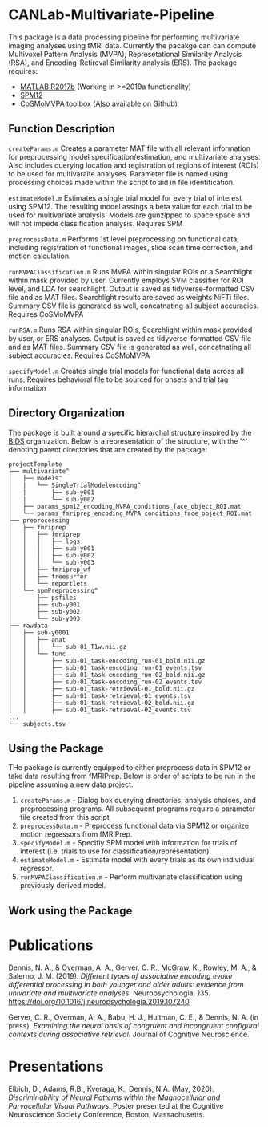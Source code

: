# CANLab-Multivariate-Pipeline
This package is a data processing pipeline for performing multivariate imaging analyses using fMRI data. Currently the pacakge can can compute  Multivoxel Pattern Analysis (MVPA), Represetational Similarity Analysis (RSA), and Encoding-Retireval Similarity analysis (ERS). The package requires:

* [MATLAB R2017b](https://www.mathworks.com/products/matlab.html) (Working in >=2019a functionality)
* [SPM12](https://www.fil.ion.ucl.ac.uk/spm/)
* [CoSMoMVPA toolbox](http://www.cosmomvpa.org/) (Also available [on Github](https://github.com/CoSMoMVPA/CoSMoMVPA))

## Function Description

```createParams.m```
Creates a parameter MAT file with all relevant information for preprocessing model specification/estimation, and multivariate analyses. Also includes querying location and registration of regions of interest (ROIs) to be used for multivaraite analyses. Parameter file is named using processing choices made within the script to aid in file identification.

```estimateModel.m```
Estimates a single trial model for every trial of interest using SPM12. The resulting model assings a beta value for each trial to be used for multivariate analysis. Models are gunzipped to space space and will not impede classification analysis. 
Requires SPM

```preprocessData.m```
Performs 1st level preprocessing on functional data, including registration of functional images, slice scan time correction, and motion calculation. 

```runMVPAClassification.m```
Runs MVPA within singular ROIs or a Searchlight within mask provided by user. Currently employs SVM classifier for ROI level, and LDA for searchlight. Output is saved as tidyverse-formatted CSV file and as MAT files. Searchlight results are saved as weights NiFTi files. Summary CSV file is generated as well, concatnating all subject accuracies. 
Requires CoSMoMVPA

```runRSA.m```
Runs RSA within singular ROIs, Searchlight within mask provided by user, or ERS analyses. Output is saved as tidyverse-formatted CSV file and as MAT files. Summary CSV file is generated as well, concatnating all subject accuracies. 
Requires CoSMoMVPA

```specifyModel.m```
Creates single trial models for functional data across all runs. Requires behavioral file to be sourced for onsets and trial tag information

## Directory Organization
The package is built around a specific hierarchal structure inspired by the [BIDS](https://github.com/bids-standard/bids-starter-kit/wiki/The-BIDS-folder-hierarchy) organization. Below is a representation of the structure, with the '^' denoting parent directories that are created by the package:

```
projectTemplate
├── multivariate^
│   ├── models^
│   |   └── SingleTrialModelencoding^
│   |       ├── sub-y001
│   |       └── sub-y002
│   ├── params_spm12_encoding_MVPA_conditions_face_object_ROI.mat
│   └── params_fmriprep_encoding_MVPA_conditions_face_object_ROI.mat
├── preprocessing
│   ├── fmriprep
│   │   ├── fmriprep
│   │   │   ├── logs
│   │   │   ├── sub-y001
│   │   │   ├── sub-y002
│   │   │   └── sub-y003
│   │   ├── fmriprep_wf
│   │   ├── freesurfer
│   │   └── reportlets
│   └── spmPreprocessing^
│       ├── psfiles
│       ├── sub-y001
│       ├── sub-y002
│       └── sub-y003
├── rawdata
│   ├── sub-y0001
│   │   ├── anat
│   │   │   └── sub-01_T1w.nii.gz
│   │   └── func
│   │       ├── sub-01_task-encoding_run-01_bold.nii.gz
│   │       ├── sub-01_task-encoding_run-01_events.tsv
│   │       ├── sub-01_task-encoding_run-02_bold.nii.gz
│   │       ├── sub-01_task-encoding_run-02_events.tsv
│   │       ├── sub-01_task-retrieval-01_bold.nii.gz
│   │       ├── sub-01_task-retrieval-01_events.tsv
│   │       ├── sub-01_task-retrieval-02_bold.nii.gz
│   │       ├── sub-01_task-retrieval-02_events.tsv
...
└── subjects.tsv

```

## Using the Package
THe package is currently equipped to either preprocess data in SPM12 or take data resulting from fMRIPrep. Below is order of scripts to be run in the pipeline assuming a new data project:


1. ```createParams.m```          - Dialog box querying directories, analysis choices, and preprocessing programs. All subsequent programs require a parameter file created from this script
2. ```preprocessData.m```        - Preprocess functional data via SPM12 or organize motion regressors from fMRIPrep.
3. ```specifyModel.m```          - Specifiy SPM model with information for trials of interest (i.e. trials to use for classification/representation).
4. ```estimateModel.m```         - Estimate model with every trials as its own individual regressor.
5. ```runMVPAClassification.m``` - Perform multivariate classification using previously derived model.


## Work using the Package
# Publications
Dennis, N. A., & Overman, A. A., Gerver, C. R., McGraw, K., Rowley, M. A., & Salerno, J. M. (2019). *Different types of associative encoding evoke differential processing in both younger and older adults: evidence from univariate and multivariate analyses.* Neuropsychologia, 135. https://doi.org/10.1016/j.neuropsychologia.2019.107240

Gerver, C. R., Overman, A. A., Babu, H. J., Hultman, C. E., & Dennis, N. A. (in press). *Examining the neural basis of congruent and incongruent configural contexts during associative retrieval.* Journal of Cognitive Neuroscience.

# Presentations
Elbich, D., Adams, R.B., Kveraga, K., Dennis, N.A. (May, 2020). *Discriminability of Neural Patterns within the Magnocellular and Parvocellular Visual Pathways.* Poster presented at the Cognitive Neuroscience Society Conference, Boston, Massachusetts.

